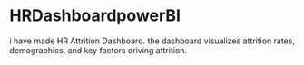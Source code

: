 # HRDashboardpowerBI
i have made HR Attrition Dashboard. the dashboard visualizes attrition rates, demographics, and key factors driving attrition. 
